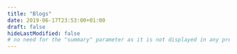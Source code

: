 ```yaml
---
title: "Blogs"
date: 2019-06-17T23:53:00+01:00
draft: false
hideLastModified: false
# no need for the "summary" parameter as it is not displayed in any previews
---
```


